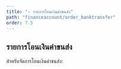 ```yaml
---
title: "- รายการโอนเงินค่าขนส่ง"
path: "financeaccount/order_banktransfer"
order: 7.5
---
```


## รายการโอนเงินค่าขนส่ง

สำหรับจัดการโอนเงินค่าขนส่ง:
